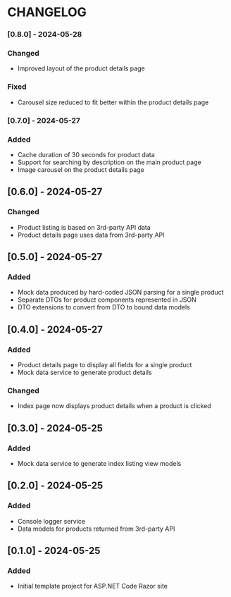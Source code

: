 # CHANGELOG

### [0.8.0] - 2024-05-28
### Changed
- Improved layout of the product details page

### Fixed
- Carousel size reduced to fit better within the product details page

### [0.7.0] - 2024-05-27
### Added
- Cache duration of 30 seconds for product data
- Support for searching by description on the main product page
- Image carousel on the product details page

## [0.6.0] - 2024-05-27
### Changed
- Product listing is based on 3rd-party API data
- Product details page uses data from 3rd-party API

## [0.5.0] - 2024-05-27
### Added
- Mock data produced by hard-coded JSON parsing for a single product
- Separate DTOs for product components represented in JSON
- DTO extensions to convert from DTO to bound data models

## [0.4.0] - 2024-05-27
### Added
- Product details page to display all fields for a single product
- Mock data service to generate product details

### Changed
- Index page now displays product details when a product is clicked

## [0.3.0] - 2024-05-25
### Added
- Mock data service to generate index listing view models

## [0.2.0] - 2024-05-25
### Added
- Console logger service
- Data models for products returned from 3rd-party API

## [0.1.0] - 2024-05-25
### Added
- Initial template project for ASP.NET Code Razor site